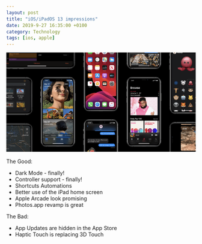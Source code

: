 ```yaml
---
layout: post
title: "iOS/iPadOS 13 impressions"
date: 2019-9-27 16:35:00 +0100
category: Technology
tags: [ios, apple]
---
```


<center>
	<img src="/images/2019/9/ios-13.png" alt="iOS 13" class="image-single" />
</center>

The Good:
* Dark Mode - finally!
* Controller support - finally!
* Shortcuts Automations
* Better use of the iPad home screen
* Apple Arcade look promising
* Photos.app revamp is great

The Bad:
* App Updates are hidden in the App Store
* Haptic Touch is replacing 3D Touch